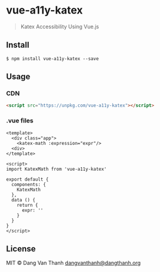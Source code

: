 # vue-a11y-katex

> Katex Accessibility Using Vue.js

## Install

```
$ npm install vue-a11y-katex --save
```

## Usage

### CDN

```html
<script src="https://unpkg.com/vue-a11y-katex"></script>
```

### .vue files

```vue
<template>
  <div class="app">
    <katex-math :expression="expr"/>
  <div>
</template>

<script>
import KatexMath from 'vue-a11y-katex'

export default {
  components: {
    KatexMath
  },
  data () {
    return {
      expr: ''
    }
  }
}
</script>
```

## License

MIT © Dang Van Thanh <dangvanthanh@dangthanh.org>
